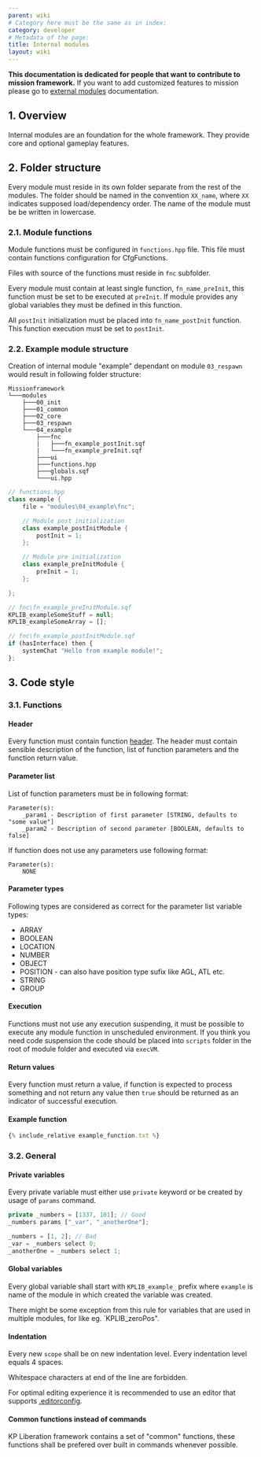 ```yaml
---
parent: wiki
# Category here must be the same as in index:
category: developer
# Metadata of the page:
title: Internal modules
layout: wiki
---
```


**This documentation is dedicated for people that want to contribute to mission framework.**
If you want to add customized features to mission please go to [external modules](external_module) documentation.

## 1. Overview

Internal modules are an foundation for the whole framework.
They provide core and optional gameplay features. 

## 2. Folder structure

Every module must reside in its own folder separate from the rest of the modules. The folder should be named in the convention `XX_name`, where `XX` indicates supposed load/dependency order. The name of the module must be be written in lowercase.

### 2.1. Module functions

Module functions must be configured in `functions.hpp` file.
This file must contain functions configuration for CfgFunctions.

Files with source of the functions must reside in `fnc` subfolder.

Every module must contain at least single function, `fn_name_preInit`, this function must be set to be executed at `preInit`. If module provides any global variables they must be defined in this function.

All `postInit` initialization must be placed into `fn_name_postInit` function. This function execution must be set to `postInit`.


### 2.2. Example module structure

Creation of internal module "example" dependant on module `03_respawn` would result in following folder structure:
```
Missionframework
└───modules
    ├───00_init
    ├───01_common
    ├───02_core
    ├───03_respawn
    └───04_example
        ├───fnc
        |   ├───fn_example_postInit.sqf
        |   └───fn_example_preInit.sqf
        ├───ui
        ├───functions.hpp
        ├───globals.sqf
        └───ui.hpp
```


```cpp
// functions.hpp
class example {
    file = "modules\04_example\fnc";

    // Module post initialization
    class example_postInitModule {
        postInit = 1;
    };

    // Module pre initialization
    class example_preInitModule {
        preInit = 1;
    };

};
```


```js
// fnc\fn_example_preInitModule.sqf
KPLIB_exampleSomeStuff = null;
KPLIB_exampleSomeArray = [];
```

```js
// fnc\fn_example_postInitModule.sqf
if (hasInterface) then {
    systemChat "Hello from example module!";
};
```

## 3. Code style

### 3.1. Functions

#### Header

Every function must contain function [header](#example-function). The header must contain sensible description of the function, list of function parameters and the function return value.

#### Parameter list
List of function parameters must be in following format:
```
Parameter(s):
    _param1 - Description of first parameter [STRING, defaults to "some value"]
    _param2 - Description of second parameter [BOOLEAN, defaults to false]
```

If function does not use any parameters use following format:
```
Parameter(s):
    NONE
```

#### Parameter types

Following types are considered as correct for the parameter list variable types:
 - ARRAY
 - BOOLEAN
 - LOCATION
 - NUMBER
 - OBJECT
 - POSITION - can also have position type sufix like AGL, ATL etc.
 - STRING
 - GROUP

#### Execution

Functions must not use any execution suspending, it must be possible to execute any module function in unscheduled environment. If you think you need code suspension the code should be placed into `scripts` folder in the root of module folder and executed via `execVM`.

#### Return values

Every function must return a value, if function is expected to process something and not return any value then `true` should be returned as an indicator of successful execution.


#### Example function

```js
{% include_relative example_function.txt %}
```

### 3.2. General

#### Private variables

Every private variable must either use `private` keyword or be created by usage of `params` command.

```js
private _numbers = [1337, 101]; // Good
_numbers params ["_var", "_anotherOne"];
```

```js
_numbers = [1, 2]; // Bad
_var = _numbers select 0;
_anotherOne = _numbers select 1;
```

#### Global variables

Every global variable shall start with `KPLIB_example_` prefix where
`example` is name of the module in which created the variable was created.

There might be some exception from this rule for variables that are used in multiple modules, for like eg. `KPLIB_zeroPos".

#### Indentation

Every new `scope` shall be on new indentation level. Every indentation level equals 4 spaces.

Whitespace characters at end of the line are forbidden.

For optimal editing experience it is recommended to use an editor that supports [.editorconfig](https://editorconfig.org).

#### Common functions instead of commands

KP Liberation framework contains a set of "common" functions, these functions shall be prefered over built in commands whenever possible. 

